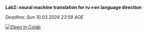 **Lab2: neural machine translation for ru->en language direction**

*Deadline: Sun 10.03.2024 23:59 AOE*

[![Open In Colab](https://colab.research.google.com/assets/colab-badge.svg)](https://colab.research.google.com/github/girafe-ai/ml-course/blob/24s_advanced/assignments/lab02_nmt/lab02_nmt_24s_advanced.ipynb)

